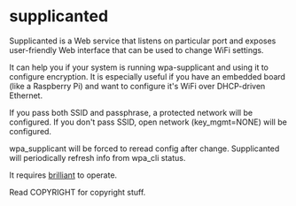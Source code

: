 supplicanted
============

Supplicanted is a Web service that listens on particular port and exposes
user-friendly Web interface that can be used to change WiFi settings.

It can help you if your system is running wpa-supplicant and using it
to configure encryption. It is especially useful if you have an embedded board
(like a Raspberry Pi) and want to configure it's WiFi over DHCP-driven Ethernet.

If you pass both SSID and passphrase, a protected network will be configured.
If you don't pass SSID, open network (key_mgmt=NONE) will be configured.

wpa_supplicant will be forced to reread config after change. Supplicanted
will periodically refresh info from wpa_cli status.

It requires [brilliant](https://github.com/piotrmaslanka/brilliant) to operate.

Read COPYRIGHT for copyright stuff.